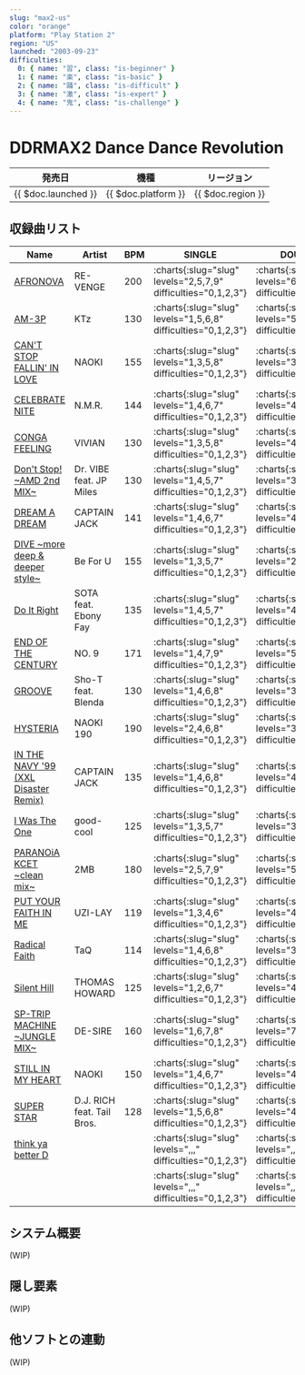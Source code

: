```yaml
---
slug: "max2-us"
color: "orange"
platform: "Play Station 2"
region: "US"
launched: "2003-09-23"
difficulties:
  0: { name: "習", class: "is-beginner" }
  1: { name: "楽", class: "is-basic" }
  2: { name: "踊", class: "is-difficult" }
  3: { name: "激", class: "is-expert" }
  4: { name: "鬼", class: "is-challenge" }
---
```


# DDRMAX2 Dance Dance Revolution

|発売日|機種|リージョン|
|------|----|---------|
|{{ $doc.launched }}|{{ $doc.platform }}|{{ $doc.region }}|

## 収録曲リスト

|Name|Artist|BPM|SINGLE|DOUBLE|
|----|------|---|------|------|
|[AFRONOVA](/songs/afronova)|RE-VENGE|200|:charts{:slug="slug" levels="2,5,7,9" difficulties="0,1,2,3"}|:charts{:slug="slug" levels="6,7,9" difficulties="1,2,3"}|
|[AM-3P](/songs/am-3p)|KTz|130|:charts{:slug="slug" levels="1,5,6,8" difficulties="0,1,2,3"}|:charts{:slug="slug" levels="5,6,7" difficulties="1,2,3"}|
|[CAN'T STOP FALLIN' IN LOVE](/songs/cant-stop-fallin-in-love)|NAOKI|155|:charts{:slug="slug" levels="1,3,5,8" difficulties="0,1,2,3"}|:charts{:slug="slug" levels="3,4,8" difficulties="1,2,3"}|
|[CELEBRATE NITE](/songs/celebrate-nite)|N.M.R.|144|:charts{:slug="slug" levels="1,4,6,7" difficulties="0,1,2,3"}|:charts{:slug="slug" levels="4,6,7" difficulties="1,2,3"}|
|[CONGA FEELING](/songs/conga-feeling)|VIVIAN|130|:charts{:slug="slug" levels="1,3,5,8" difficulties="0,1,2,3"}|:charts{:slug="slug" levels="4,7,8" difficulties="1,2,3"}|
|[Don't Stop! \~AMD 2nd MIX\~](/songs/dont-stop)|Dr. VIBE feat. JP Miles|130|:charts{:slug="slug" levels="1,4,5,7" difficulties="0,1,2,3"}|:charts{:slug="slug" levels="3,5,6" difficulties="1,2,3"}|
|[DREAM A DREAM](/songs/dream-a-dream)|CAPTAIN JACK|141|:charts{:slug="slug" levels="1,4,6,7" difficulties="0,1,2,3"}|:charts{:slug="slug" levels="4,6,7" difficulties="1,2,3"}|
|[DIVE \~more deep & deeper style\~](/songs/dive-more-deep)|Be For U|155|:charts{:slug="slug" levels="1,3,5,7" difficulties="0,1,2,3"}|:charts{:slug="slug" levels="2,5,6" difficulties="1,2,3"}|
|[Do It Right](/songs/do-it-right)|SOTA feat. Ebony Fay|135|:charts{:slug="slug" levels="1,4,5,7" difficulties="0,1,2,3"}|:charts{:slug="slug" levels="4,5,8" difficulties="1,2,3"}|
|[END OF THE CENTURY](/songs/end-of-the-century)|NO. 9|171|:charts{:slug="slug" levels="1,4,7,9" difficulties="0,1,2,3"}|:charts{:slug="slug" levels="5,6,9" difficulties="1,2,3"}|
|[GROOVE](/songs/groove)|Sho-T feat. Blenda|130|:charts{:slug="slug" levels="1,4,6,8" difficulties="0,1,2,3"}|:charts{:slug="slug" levels="3,6,8" difficulties="1,2,3"}|
|[HYSTERIA](/songs/hysteria)|NAOKI 190|190|:charts{:slug="slug" levels="2,4,6,8" difficulties="0,1,2,3"}|:charts{:slug="slug" levels="3,5,7" difficulties="1,2,3"}|
|[IN THE NAVY '99 (XXL Disaster Remix)](/songs/in-the-navy)|CAPTAIN JACK|135|:charts{:slug="slug" levels="1,4,6,8" difficulties="0,1,2,3"}|:charts{:slug="slug" levels="4,5,8" difficulties="1,2,3"}|
|[I Was The One](/songs/i-was-the-one)|good-cool|125|:charts{:slug="slug" levels="1,3,5,7" difficulties="0,1,2,3"}|:charts{:slug="slug" levels="3,5,6" difficulties="1,2,3"}|
|[PARANOiA KCET \~clean mix\~](/songs/paranoia-kcet)|2MB|180|:charts{:slug="slug" levels="2,5,7,9" difficulties="0,1,2,3"}|:charts{:slug="slug" levels="5,7,9" difficulties="1,2,3"}|
|[PUT YOUR FAITH IN ME](/songs/put-your-faith-in-me)|UZI-LAY|119|:charts{:slug="slug" levels="1,3,4,6" difficulties="0,1,2,3"}|:charts{:slug="slug" levels="4,5,6" difficulties="1,2,3"}|
|[Radical Faith](/songs/radical-faith)|TaQ|114|:charts{:slug="slug" levels="1,4,6,8" difficulties="0,1,2,3"}|:charts{:slug="slug" levels="3,6,8" difficulties="1,2,3"}|
|[Silent Hill](/songs/silent-hill)|THOMAS HOWARD|125|:charts{:slug="slug" levels="1,2,6,7" difficulties="0,1,2,3"}|:charts{:slug="slug" levels="4,5,7" difficulties="1,2,3"}|
|[SP-TRIP MACHINE \~JUNGLE MIX\~](/songs/sp-trip-machine)|DE-SIRE|160|:charts{:slug="slug" levels="1,6,7,8" difficulties="0,1,2,3"}|:charts{:slug="slug" levels="7,8,8" difficulties="1,2,3"}|
|[STILL IN MY HEART](/songs/still-in-my-heart)|NAOKI|150|:charts{:slug="slug" levels="1,4,6,7" difficulties="0,1,2,3"}|:charts{:slug="slug" levels="4,5,7" difficulties="1,2,3"}|
|[SUPER STAR](/songs/super-star)|D.J. RICH feat. Tail Bros.|128|:charts{:slug="slug" levels="1,5,6,8" difficulties="0,1,2,3"}|:charts{:slug="slug" levels="4,6,8" difficulties="1,2,3"}|
|[think ya better D](/songs/)|||:charts{:slug="slug" levels=",,," difficulties="0,1,2,3"}|:charts{:slug="slug" levels=",," difficulties="1,2,3"}|
|[](/songs/)|||:charts{:slug="slug" levels=",,," difficulties="0,1,2,3"}|:charts{:slug="slug" levels=",," difficulties="1,2,3"}|

## システム概要

(WIP)

## 隠し要素

(WIP)

## 他ソフトとの連動

(WIP)
